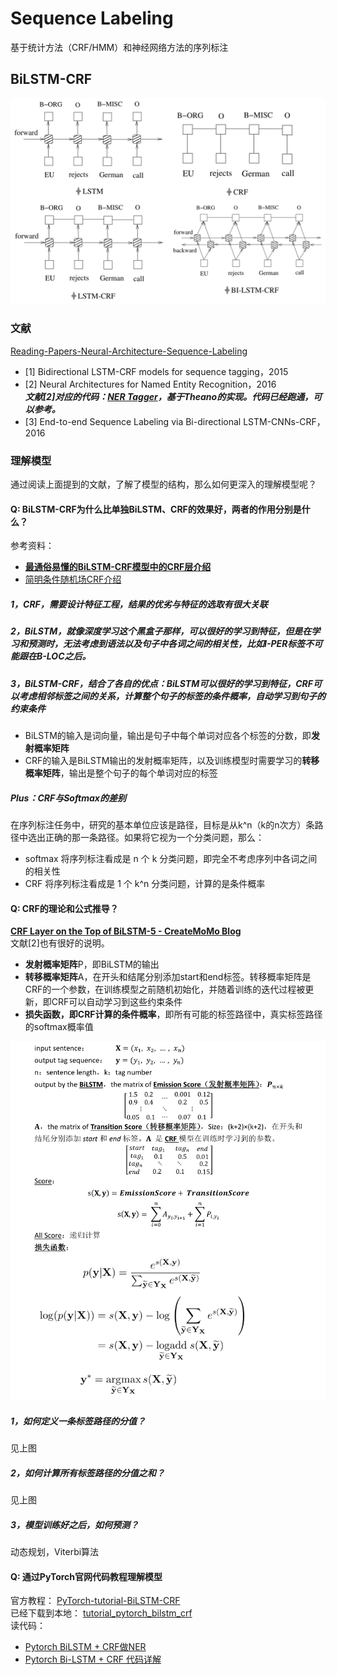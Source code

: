 # Sequence Labeling
基于统计方法（CRF/HMM）和神经网络方法的序列标注

## BiLSTM-CRF
![](./paper/BiLSTM_CRF.png)
### 文献
[Reading-Papers-Neural-Architecture-Sequence-Labeling](./paper)
  - [1] Bidirectional LSTM-CRF models for sequence tagging，2015
  - [2] Neural Architectures for Named Entity Recognition，2016  
  ***文献[2]对应的代码：[NER Tagger](https://github.com/glample/tagger)，基于Theano的实现。代码已经跑通，可以参考。***
  - [3] End-to-end Sequence Labeling via Bi-directional LSTM-CNNs-CRF，2016

### 理解模型
通过阅读上面提到的文献，了解了模型的结构，那么如何更深入的理解模型呢？
#### Q: BiLSTM-CRF为什么比单独BiLSTM、CRF的效果好，两者的作用分别是什么？
参考资料：
- **[最通俗易懂的BiLSTM-CRF模型中的CRF层介绍](https://zhuanlan.zhihu.com/p/44042528)**
- [简明条件随机场CRF介绍](https://zhuanlan.zhihu.com/p/37163081)  

##### 1，CRF，需要设计特征工程，结果的优劣与特征的选取有很大关联
##### 2，BiLSTM，就像深度学习这个黑盒子那样，可以很好的学习到特征，但是在学习和预测时，无法考虑到语法以及句子中各词之间的相关性，比如I-PER标签不可能跟在B-LOC之后。
##### 3，BiLSTM-CRF，结合了各自的优点：BiLSTM可以很好的学习到特征，CRF可以考虑相邻标签之间的关系，计算整个句子的标签的条件概率，自动学习到句子的约束条件
- BiLSTM的输入是词向量，输出是句子中每个单词对应各个标签的分数，即**发射概率矩阵**
- CRF的输入是BiLSTM输出的发射概率矩阵，以及训练模型时需要学习的**转移概率矩阵**，输出是整个句子的每个单词对应的标签
##### Plus：CRF与Softmax的差别
在序列标注任务中，研究的基本单位应该是路径，目标是从k^n（k的n次方）条路径中选出正确的那一条路径。如果将它视为一个分类问题，那么：
- softmax 将序列标注看成是 n 个 k 分类问题，即完全不考虑序列中各词之间的相关性
- CRF 将序列标注看成是 1 个  k^n 分类问题，计算的是条件概率

#### Q: CRF的理论和公式推导？
**[CRF Layer on the Top of BiLSTM-5 - CreateMoMo Blog](https://createmomo.github.io/2017/11/11/CRF-Layer-on-the-Top-of-BiLSTM-5/)**  
文献[2]也有很好的说明。
- **发射概率矩阵**P，即BiLSTM的输出
- **转移概率矩阵**A，在开头和结尾分别添加start和end标签。转移概率矩阵是CRF的一个参数，在训练模型之前随机初始化，并随着训练的迭代过程被更新，即CRF可以自动学习到这些约束条件
- **损失函数，即CRF计算的条件概率**，即所有可能的标签路径中，真实标签路径的softmax概率值


![](./paper/crf_theory.png)
##### 1，如何定义一条标签路径的分值？
见上图
##### 2，如何计算所有标签路径的分值之和？
见上图
##### 3，模型训练好之后，如何预测？
动态规划，Viterbi算法

#### Q: 通过PyTorch官网代码教程理解模型
官方教程： [PyTorch-tutorial-BiLSTM-CRF](https://pytorch.org/tutorials/beginner/nlp/advanced_tutorial.html#sphx-glr-beginner-nlp-advanced-tutorial-py)  
已经下载到本地： [tutorial_pytorch_bilstm_crf](./tutorial_pytorch_bilstm_crf/)  
读代码：
- [Pytorch BiLSTM + CRF做NER](https://zhuanlan.zhihu.com/p/59845590)  
- [Pytorch Bi-LSTM + CRF 代码详解](https://blog.csdn.net/cuihuijun1hao/article/details/79405740)
